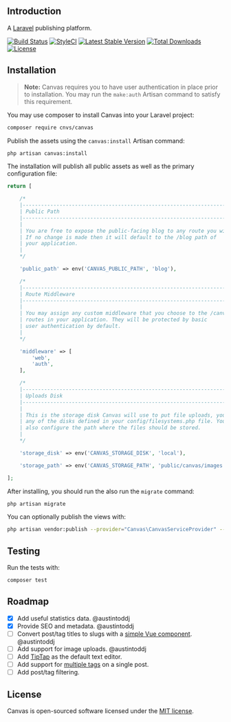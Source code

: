 ## Introduction

A [Laravel](https://laravel.com) publishing platform.

[![Build Status](https://travis-ci.org/cnvs/canvas.svg?branch=master)](https://travis-ci.org/cnvs/canvas)
[![StyleCI](https://styleci.io/repos/52815899/shield?style=flat&branch=master)](https://styleci.io/repos/52815899)
[![Latest Stable Version](https://poser.pugx.org/cnvs/canvas/v/stable)](https://packagist.org/packages/cnvs/canvas)
[![Total Downloads](https://poser.pugx.org/cnvs/canvas/downloads)](https://packagist.org/packages/cnvs/canvas)
[![License](https://poser.pugx.org/cnvs/canvas/license)](https://packagist.org/packages/cnvs/canvas)

## Installation

> **Note:** Canvas requires you to have user authentication in place prior to installation. You may run the `make:auth` Artisan command to satisfy this requirement.

You may use composer to install Canvas into your Laravel project:

```bash
composer require cnvs/canvas
```

Publish the assets using the `canvas:install` Artisan command:

```bash
php artisan canvas:install
```

The installation will publish all public assets as well as the primary configuration file:

```php
return [

    /*
    |--------------------------------------------------------------------------
    | Public Path
    |--------------------------------------------------------------------------
    |
    | You are free to expose the public-facing blog to any route you wish.
    | If no change is made then it will default to the /blog path of
    | your application.
    |
    */

    'public_path' => env('CANVAS_PUBLIC_PATH', 'blog'),

    /*
    |--------------------------------------------------------------------------
    | Route Middleware
    |--------------------------------------------------------------------------
    |
    | You may assign any custom middleware that you choose to the /canvas
    | routes in your application. They will be protected by basic
    | user authentication by default.
    |
    */

    'middleware' => [
        'web',
        'auth',
    ],

    /*
    |--------------------------------------------------------------------------
    | Uploads Disk
    |--------------------------------------------------------------------------
    |
    | This is the storage disk Canvas will use to put file uploads, you can use
    | any of the disks defined in your config/filesystems.php file. You may
    | also configure the path where the files should be stored.
    |
    */

    'storage_disk' => env('CANVAS_STORAGE_DISK', 'local'),

    'storage_path' => env('CANVAS_STORAGE_PATH', 'public/canvas/images'),

];
```

After installing, you should run the also run the `migrate` command:

```bash
php artisan migrate
```

You can optionally publish the views with:

```bash
php artisan vendor:publish --provider="Canvas\CanvasServiceProvider" --tag="views"
```

## Testing

Run the tests with:

```bash
composer test
```

## Roadmap

- [X] Add useful statistics data. @austintoddj
- [X] Provide SEO and metadata. @austintoddj
- [ ] Convert post/tag titles to slugs with a [simple Vue component](https://codepen.io/tatthien/pen/xVBxZQ). @austintoddj
- [ ] Add support for image uploads. @austintoddj
- [ ] Add [TipTap](https://tiptap.scrumpy.io/) as the default text editor.
- [ ] Add support for [multiple tags](https://vue-multiselect.js.org/#sub-multiple-select) on a single post.
- [ ] Add post/tag filtering.

## License

Canvas is open-sourced software licensed under the [MIT license](https://opensource.org/licenses/MIT).
